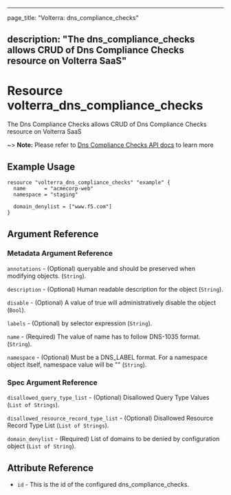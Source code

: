 ---

page_title: "Volterra: dns_compliance_checks"

description: "The dns_compliance_checks allows CRUD of Dns Compliance Checks resource on Volterra SaaS"
-------------------------------------------------------------------------------------------------------

Resource volterra_dns_compliance_checks
=======================================

The Dns Compliance Checks allows CRUD of Dns Compliance Checks resource on Volterra SaaS

~> **Note:** Please refer to [Dns Compliance Checks API docs](https://docs.cloud.f5.com/docs-v2/api/dns-compliance-checks) to learn more

Example Usage
-------------

```hcl
resource "volterra_dns_compliance_checks" "example" {
  name      = "acmecorp-web"
  namespace = "staging"

  domain_denylist = ["www.f5.com"]
}

```

Argument Reference
------------------

### Metadata Argument Reference

`annotations` - (Optional) queryable and should be preserved when modifying objects. (`String`).

`description` - (Optional) Human readable description for the object (`String`).

`disable` - (Optional) A value of true will administratively disable the object (`Bool`).

`labels` - (Optional) by selector expression (`String`).

`name` - (Required) The value of name has to follow DNS-1035 format. (`String`).

`namespace` - (Optional) Must be a DNS_LABEL format. For a namespace object itself, namespace value will be "" (`String`).

### Spec Argument Reference

`disallowed_query_type_list` - (Optional) Disallowed Query Type Values (`List of Strings`).

`disallowed_resource_record_type_list` - (Optional) Disallowed Resource Record Type List (`List of Strings`).

`domain_denylist` - (Required) List of domains to be denied by configuration object (`List of String`).

Attribute Reference
-------------------

-	`id` - This is the id of the configured dns_compliance_checks.
